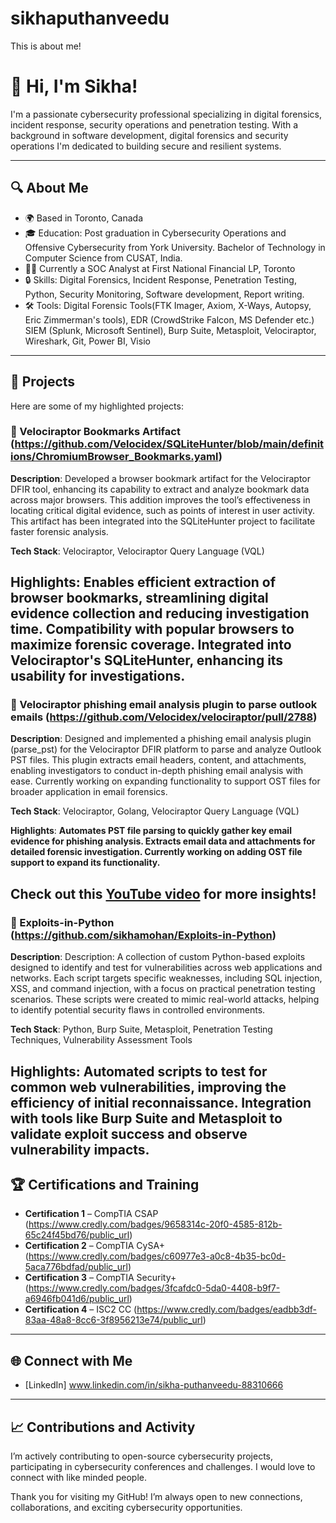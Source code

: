 # sikhaputhanveedu
This is about me!

# 👋 Hi, I'm Sikha!

I'm a passionate cybersecurity professional specializing in digital forensics, incident response, security operations and penetration testing. With a background in software development, digital forensics and security operations I'm dedicated to building secure and resilient systems.

---

## 🔍 About Me

- 🌍 Based in Toronto, Canada
- 🎓 Education: Post graduation in  Cybersecurity Operations and Offensive Cybersecurity from York University. Bachelor of Technology in Computer Science from CUSAT, India.
- 👩‍💻 Currently a SOC Analyst at First National Financial LP, Toronto
- 🔒 Skills: Digital Forensics, Incident Response, Penetration Testing, Python, Security Monitoring, Software development, Report writing.
- 🛠️ Tools: Digital Forensic Tools(FTK Imager, Axiom, X-Ways, Autopsy, Eric Zimmerman's tools), EDR (CrowdStrike Falcon, MS Defender etc.) SIEM (Splunk, Microsoft Sentinel), Burp Suite, Metasploit, Velociraptor, 
              Wireshark, Git, Power BI, Visio

---

## 🚀 Projects

Here are some of my highlighted projects:

### 📁 Velociraptor Bookmarks Artifact (https://github.com/Velocidex/SQLiteHunter/blob/main/definitions/ChromiumBrowser_Bookmarks.yaml)
**Description**: Developed a browser bookmark artifact for the Velociraptor DFIR tool, enhancing its capability to extract and analyze bookmark data across major browsers. This addition improves the tool’s effectiveness in locating critical digital evidence, such as points of interest in user activity. This artifact has been integrated into the SQLiteHunter project to facilitate faster forensic analysis.

**Tech Stack**: Velociraptor, Velociraptor Query Language (VQL)

**Highlights:**
Enables efficient extraction of browser bookmarks, streamlining digital evidence collection and reducing investigation time.
Compatibility with popular browsers to maximize forensic coverage. Integrated into Velociraptor's SQLiteHunter, enhancing its usability for investigations.
--------------------------------------------------------------------------------------------------------------------------------------------------------------------------------------------------------------------

### 📁 Velociraptor phishing email analysis plugin to parse outlook emails (https://github.com/Velocidex/velociraptor/pull/2788)
**Description**: Designed and implemented a phishing email analysis plugin (parse_pst) for the Velociraptor DFIR platform to parse and analyze Outlook PST files. This plugin extracts email headers, content, and attachments, enabling investigators to conduct in-depth phishing email analysis with ease. Currently working on expanding functionality to support OST files for broader application in email forensics.

**Tech Stack**: Velociraptor, Golang, Velociraptor Query Language (VQL)

**Highlights**:
**Automates PST file parsing to quickly gather key email evidence for phishing analysis.
Extracts email data and attachments for detailed forensic investigation.
Currently working on adding OST file support to expand its functionality.**

Check out this [YouTube video](https://www.youtube.com/watch?v=2s2DIcFeKlM&t=1s) for more insights!
--------------------------------------------------------------------------------------------------------------------------------------------------------------------------------------------------------------------

### 📁 Exploits-in-Python (https://github.com/sikhamohan/Exploits-in-Python)
**Description**: Description: A collection of custom Python-based exploits designed to identify and test for vulnerabilities across web applications and networks. Each script targets specific weaknesses, including SQL injection, XSS, and command injection, with a focus on practical penetration testing scenarios. These scripts were created to mimic real-world attacks, helping to identify potential security flaws in controlled environments.

**Tech Stack**: Python, Burp Suite, Metasploit, Penetration Testing Techniques, Vulnerability Assessment Tools

**Highlights**:
**Automated scripts to test for common web vulnerabilities, improving the efficiency of initial reconnaissance.
Integration with tools like Burp Suite and Metasploit to validate exploit success and observe vulnerability impacts.**
--------------------------------------------------------------------------------------------------------------------------------------------------------------------------------------------------------------------

## 🏆 Certifications and Training

- **Certification 1** – CompTIA CSAP (https://www.credly.com/badges/9658314c-20f0-4585-812b-65c24f45bd76/public_url)
- **Certification 2** – CompTIA CySA+ (https://www.credly.com/badges/c60977e3-a0c8-4b35-bc0d-5aca776bdfad/public_url)
- **Certification 3** – CompTIA Security+ (https://www.credly.com/badges/3fcafdc0-5da0-4408-b9f7-a6946fb041d6/public_url)
- **Certification 4** – ISC2 CC (https://www.credly.com/badges/eadbb3df-83aa-48a8-8cc6-3f8956213e74/public_url)

---

## 🌐 Connect with Me

- [LinkedIn] www.linkedin.com/in/sikha-puthanveedu-88310666

---

## 📈 Contributions and Activity

I’m actively contributing to open-source cybersecurity projects, participating in cybersecurity conferences and challenges. I would love to connect with like minded people.

Thank you for visiting my GitHub! I’m always open to new connections, collaborations, and exciting cybersecurity opportunities.
